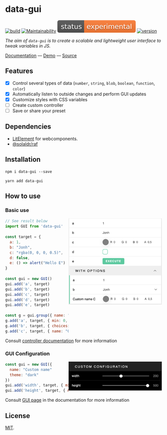 # data-gui

[![build](https://github.com/SolalDR/data-gui/actions/workflows/build.yml/badge.svg)](https://github.com/SolalDR/data-gui/actions/workflows/build.yml)
[![Maintainability](https://api.codeclimate.com/v1/badges/0e90a12eb9040d1865b0/maintainability)](https://codeclimate.com/github/SolalDR/data-gui/maintainability)
[![status: experimental](https://github.com/GIScience/badges/raw/master/status/experimental.svg)](https://github.com/GIScience/badges#experimental)
[![version](https://img.shields.io/github/package-json/v/SolalDR/data-gui)](https://github.com/SolalDR/data-gui)


*The aim of `data-gui` is to create a scalable and lightweight user interface to tweak variables in JS.*

[Documentation](https://solaldr.github.io/data-gui/index.html) — [Demo](https://data-gui.netlify.app) — [Source](https://github.com/SolalDR/data-gui)
<br>

## Features
- [x] Control several types of data (`number`, `string`, `blob`, `boolean`, `function`, `color`)
- [x] Automatically listen to outside changes and perform GUI updates
- [x] Customize styles with CSS variables
- [ ] Create custom controller
- [ ] Save or share your preset

## Dependencies

- [LitElement](https://github.com/Polymer/lit-element) for webcomponents. 
- [@solaldr/raf](https://github.com/SolalDR/raf)

## Installation

```
npm i data-gui --save
```

```
yarn add data-gui
```

## How to use

### Basic use

<img src="https://raw.githubusercontent.com/SolalDR/data-gui/master/public/light.png" width="300" align="right"/>

```javascript
// See result below 
import GUI from 'data-gui'

const target = {
  a: 1,
  b: "Jonh",
  c: "rgba(0, 0, 0, 0.5)",
  d: false,
  e: () => alert("Hello E")
}

const gui = new GUI()
gui.add('a', target)
gui.add('b', target)
gui.add('c', target)
gui.add('d', target)
gui.add('e', target)

const g = gui.group({ name: 'With options' })
g.add('a', target, { min: 0, max: 100, step: 0.1 })
g.add('b', target, { choices: ["Jonh", "Foo", "Bar"] })
g.add('c', target, { name: "Custom name C"})
```


Consult [controller documentation](https://solaldr.github.io/data-gui/classes/basecontroller.html) for more information

### GUI Configuration

<img src="https://raw.githubusercontent.com/SolalDR/data-gui/master/public/dark-with-name2.png" width="300" align="right"/>

```javascript
const gui = new GUI({
  name: "Custom name"
  theme: "dark"
}) 
gui.add('width', target, { min: 0, max: 500 })
gui.add('height', target, { min: 0, max: 500 })
```

</p>

Consult [GUI page](https://solaldr.github.io/data-gui/classes/gui.html) in the documentation for more information


## License

[MIT](LICENSE).
